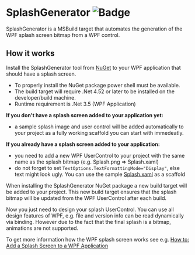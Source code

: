 # SplashGenerator ![Badge](https://tom-englert.visualstudio.com/DefaultCollection/_apis/public/build/definitions/75bf84d2-d359-404a-a712-07c9f693f635/4/badge)
SplashGenerator is a MSBuild target that automates the generation of the WPF splash screen bitmap from a WPF control.

## How it works
Install the SplashGenerator tool from [NuGet](https://www.nuget.org/packages/SplashGenerator) to your WPF application that should have a splash screen. 
- To properly install the NuGet package power shell must be available. 
- The build target will require .Net 4.52 or later to be installed on the developer/build machine. 
- Runtime requirement is .Net 3.5 (WPF Application)

**If you don't have a splash screen added to your application yet:**
- a sample splash image and user control will be added automatically to your project as a fully working scaffold you can start with immedeatly.

**If you already have a splash screen added to your application:**
- you need to add a new WPF UserControl to your project with the same name as the splash bitmap (e.g. Splash.png => Splash.xaml)
- do not forget to set `TextOptions.TextFormattingMode="Display"`, else text might look ugly. You can use the sample [Splash.xaml](https://github.com/tom-englert/SplashGenerator/blob/master/SplashGenerator/Splash.xaml) as a scaffold

When installing the SplashGenerator NuGet package a new build target will be added to your project. 
This new build target ensures that the splash bitmap will be updated from the WPF UserControl after each build.

Now you just need to design your splash UserControl. You can use all design features of WPF, e.g. file and version info can be read dynamically via binding. However due to the fact that the final splash is a bitmap, animations are not supported.

To get more information how the WPF splash screen works see e.g. [How to: Add a Splash Screen to a WPF Application](https://msdn.microsoft.com/en-us/library/cc656886.aspx)






